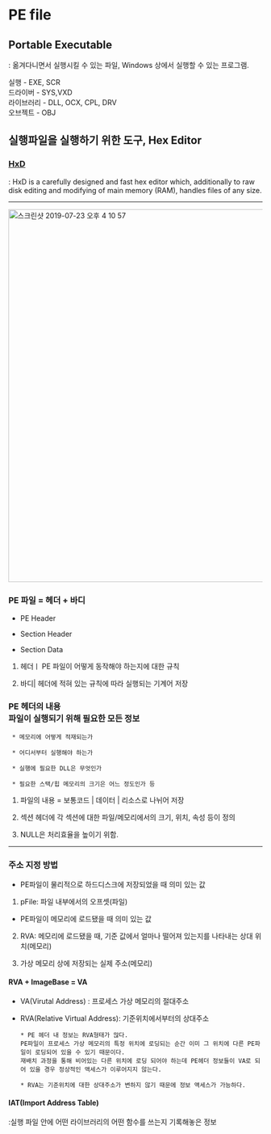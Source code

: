# PE file

## Portable Executable
: 옮겨다니면서 실행시킬 수 있는 파일, Windows 상에서 실행할 수 있는 프로그램.

실행 - EXE, SCR
<br>드라이버 - SYS,VXD
<br>라이브러리 - DLL, OCX, CPL, DRV
<br>오브젝트 - OBJ

## 실행파일을 실행하기 위한 도구, Hex Editor

### [HxD](https://mh-nexus.de/en/downloads.php)
: HxD is a carefully designed and fast hex editor which, additionally to raw disk editing and modifying of main memory (RAM), handles files of any size.

----

<img width="738" alt="스크린샷 2019-07-23 오후 4 10 57" src="https://user-images.githubusercontent.com/43804152/61690524-7bfca300-ad64-11e9-87b5-4ba1dcd16a2f.png">

### PE 파일 = 헤더 + 바디

* PE Header

* Section Header

* Section Data

1. 헤더ㅣ PE 파일이 어떻게 동작해야 하는지에 대한 규칙

2. 바디| 헤더에 적혀 있는 규칙에 따라 실행되는 기계어 저장

### PE 헤더의 내용 <br> 파일이 실행되기 위해 필요한 모든 정보

     * 메모리에 어떻게 적재되는가

     * 어디서부터 실행해야 하는가

     * 실행에 필요한 DLL은 무엇인가

     * 필요한 스택/힙 메모리의 크기은 어느 정도인가 등


1. 파일의 내용 = 보통코드 | 데이터 | 리소스로 나뉘어 저장

2. 섹션 헤더에 각 섹션에 대한 파일/메모리에서의 크기, 위치, 속성 등이 정의

3. NULL은 처리효율을 높이기 위함.

----

### 주소 지정 방법

* PE파일이 물리적으로 하드디스크에 저장되었을 때 의미 있는 값

1. pFile: 파일 내부에서의 오프셋(파일)

* PE파일이 메모리에 로드됐을 때 의미 있는 값

2. RVA: 메모리에 로드됐을 때, 기준 값에서 얼마나 떨어져 있는지를 나타내는 상대 위치(메모리)

3. 가상 메모리 상에 저장되는 실제 주소(메모리)

#### RVA + ImageBase = VA

* VA(Virutal Address) : 프로세스 가상 메모리의 절대주소

* RVA(Relative Virtual Address): 기준위치에서부터의 상대주소 

      * PE 헤더 내 정보는 RVA형태가 많다.
      PE파일이 프로세스 가상 메모리의 특정 위치에 로딩되는 순간 이미 그 위치에 다른 PE파일이 로딩되어 있을 수 있기 때문이다.
      재배치 과정을 통해 비어있는 다른 위치에 로딩 되어야 하는데 PE헤더 정보들이 VA로 되어 있을 경우 정상적인 액세스가 이루어지지 않는다.
      
      * RVA는 기준위치에 대한 상대주소가 변하지 않기 때문에 정보 액세스가 가능하다.

#### IAT(Import Address Table)
:실행 파일 안에 어떤 라이브러리의 어떤 함수를 쓰는지 기록해놓은 정보
